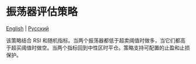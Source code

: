 # 振荡器评估策略
[English](README.md) | [Русский](README_ru.md)

该策略结合 RSI 和随机指标。当两个振荡器都低于超卖阈值时做多，当它们都高于超买阈值时做空。当两个指标回到中性区时平仓。策略支持可配置的止盈和止损保护。
